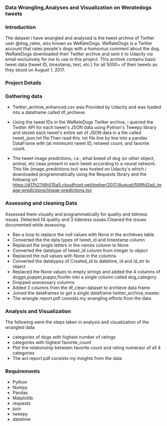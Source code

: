 ### Data Wrangling,Analyses and Visualization on Weratedogs tweets

### Introduction
The dataset i have wrangled and analysed is the tweet archive of Twitter user @dog_rates, also known as WeRateDogs. WeRateDogs is a Twitter account that rates people's dogs with a humorous comment about the dog. WeRateDogs downloaded their Twitter archive and sent it to Udacity via email exclusively for me to use in this project. This archive contains basic tweet data (tweet ID, timestamp, text, etc.) for all 5000+ of their tweets as they stood on August 1, 2017. 

### Project Details

### Gathering data
* Twitter_archive_enhanced.csv was Provided by Udacity and was loaded into a dataframe called df_archieve.
* Using the tweet IDs in the WeRateDogs Twitter archive, i queried the Twitter API for each tweet's JSON data using Python's Tweepy library and stored each tweet's entire set of JSON data in a file called tweet_json.txt file.Then read this .txt file line by line into a pandas DataFrame with (at minimum) tweet ID, retweet count, and favorite count. 

* The tweet image predictions, i.e., what breed of dog (or other object, animal, etc.)was present in each tweet according to a neural network. This file (image_predictions.tsv) was hosted on Udacity's which i downloaded programmatically using the Requests library and the followng url: https://d17h27t6h515a5.cloudfront.net/topher/2017/August/599fd2ad_image-predictions/image-predictions.tsv

### Assessing and cleaning Data
Assessed them visually and programmatically for quality and tidiness issues. Detected 14 quality and 3 tideness issues.Cleaned the issues documented while assessing.
* Ran a loop to replace the null values with None in the archieves table 
* Converted the the data types of tweet_id and timestamp column 
* Replaced the single letters in the names column to None 
* Converted the datatype of tweet_id column from integer to object 
* Replaced the null values with None in the columns 
* Converted the datatypes of  Created_id to datetime, id and id_str to object 
* Replaced the None values to empty strings and added the 4 columns of doggo,pupper,puppo,floofer into a single column called dog_category.
* Dropped unecessary columns
* Added 2 columns from the df_clean dataset to archieve data frame
* Joined the dataframes to get a single dataframe twitter_archive_master.
* The wrangle report.pdf consists my wrangling efforts from the data
### Analysis and Visualization
The following were the steps taken in analysis and visualization of the wrangled data
* categories of dogs with highest number of ratings
* categories with highest favorite_count
* Plot the relationship between favorite count and rating numeraor of all 4 categories
* The act report.pdf consists my insights from the data
### Requirements
* Python
* Numpy
* Pandas
* Matplotlib
* requests
* json
* tweepy
* datetime
